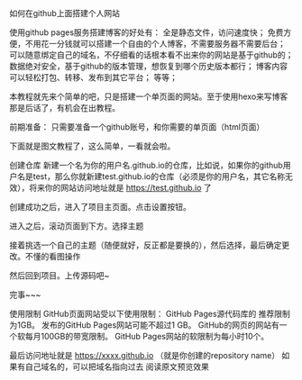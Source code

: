 如何在github上面搭建个人网站

使用github pages服务搭建博客的好处有：
全是静态文件，访问速度快；
免费方便，不用花一分钱就可以搭建一个自由的个人博客，不需要服务器不需要后台；
可以随意绑定自己的域名，不仔细看的话根本看不出来你的网站是基于github的；
数据绝对安全，基于github的版本管理，想恢复到哪个历史版本都行；
博客内容可以轻松打包、转移、发布到其它平台；
等等；

本教程就先来个简单的吧，只是搭建一个单页面的网站。至于使用hexo来写博客那是后话了，有机会在出教程。

前期准备：
只需要准备一个github账号，和你需要的单页面（html页面）

下面就是图文教程了，这么简单，一看就会啦。

 
创建仓库
新建一个名为你的用户名.github.io的仓库，比如说，如果你的github用户名是test，那么你就新建test.github.io的仓库（必须是你的用户名，其它名称无效），将来你的网站访问地址就是 https://test.github.io 了


创建成功之后，进入了项目主页面。点击设置按钮。

 
进入之后，滚动页面到下方。选择主题

接着挑选一个自己的主题（随便就好，反正都是要换的），然后选择，最后确定更改。不懂的看图操作


 
然后回到项目。上传源码吧~
 



 

完事~~~

使用限制
GitHub页面网站受以下使用限制：
GitHub Pages源代码库的 推荐限制为1GB。
发布的GitHub Pages网站可能不超过1 GB。
GitHub的网页的网站有一个软每月100GB的带宽限制。
GitHub Pages网站的软限制为每小时10个。

最后访问地址就是 https://xxxx.github.io （就是你创建的repository name）
如果有自己域名的，可以把域名指向过去
阅读原文预览效果



